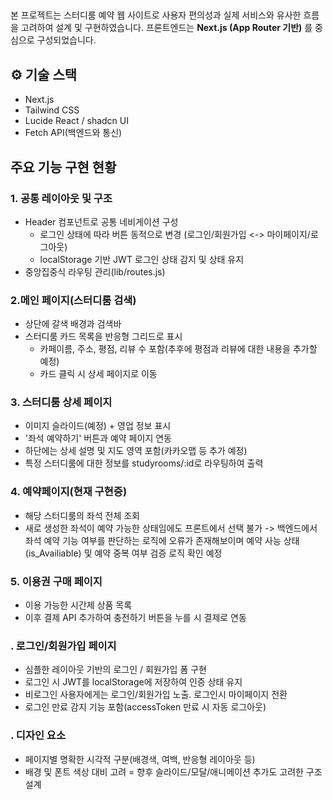 ##

본 프로젝트는 스터디룸 예약 웹 사이트로 사용자 편의성과 실제 서비스와 유사한 흐름을 고려하여 설계 및 구현하였습니다.
프론트엔드는 **Next.js (App Router 기반)** 를 중심으로 구성되었습니다.

## ⚙️ 기술 스택
- Next.js
- Tailwind CSS
- Lucide React / shadcn UI
- Fetch API(백엔드와 통신)

## 주요 기능 구현 현황
### **1. 공통 레이아웃 및 구조**
- Header 컴포넌트로 공통 네비게이션 구성
    - 로그인 상태에 따라 버튼 동적으로 변경 (로그인/회원가입 <-> 마이페이지/로그아웃)
    - localStorage 기반 JWT 로그인 상태 감지 및 상태 유지
- 중앙집중식 라우팅 관리(lib/routes.js)

### **2.메인 페이지(스터디룸 검색)**
- 상단에 갈색 배경과 검색바
- 스터디룸 카드 목록을 반응형 그리드로 표시
    - 카페이름, 주소, 평점, 리뷰 수 포함(추후에 평점과 리뷰에 대한 내용을 추가할 예정)
    - 카드 클릭 시 상세 페이지로 이동

### **3. 스터디룸 상세 페이지**
- 이미지 슬라이드(예정) + 영업 정보 표시
- '좌석 예약하기' 버튼과 예약 페이지 연동
-  하단에는 상세 설명 및 지도 영역 포함(카카오맵 등 추가 예정)
- 특정 스터디룸에 대한 정보를 studyrooms/:id로 라우팅하여 출력

### **4. 예약페이지(현재 구현중)**
- 해당 스터디룸의 좌석 전체 조회
- 새로 생성한 좌석이 예약 가능한 상태임에도 프론트에서 선택 불가 -> 백엔드에서 좌석 예약 기능 여부를 판단하는 로직에 오류가 존재해보이며 예약 사능 상태(is_Availiable) 및 예약 중복 여부 검증 로직 확인 예정

### **5. 이용권 구매 페이지**
 - 이용 가능한 시간제 상품 목록
 - 이후 결제 API 추가하여 충전하기 버튼을 누를 시 결제로 연동

### **. 로그인/회원가입 페이지**
- 심플한 레이아웃 기반의 로그인 / 회원가입 폼 구현
- 로그인 시 JWT를 localStorage에 저장하여 인증 상태 유지
- 비로그인 사용자에게는 로그인/회원가입 노출. 로그인시 마이페이지 전환
- 로그인 만료 감지 기능 포함(accessToken 만료 시 자동 로그아웃)

### **. 디자인 요소**
- 페이지별 명확한 시각적 구분(배경색, 여백, 반응형 레이아웃 등)
- 배경 및 폰트 색상 대비 고려
= 향후 슬라이드/모달/애니메이션 추가도 고려한 구조 설계